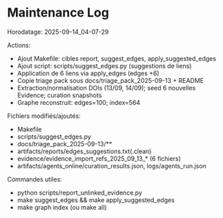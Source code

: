 # Maintenance Log

Horodatage: 2025-09-14_04-07-29

Actions:
- Ajout Makefile: cibles report, suggest_edges, apply_suggested_edges
- Ajout script: scripts/suggest_edges.py (suggestions de liens)
- Application de 6 liens via apply_edges (edges +6)
- Copie triage pack sous docs/triage_pack_2025-09-13 + README
- Extraction/normalisation DOIs (13/09, 14/09); seed 6 nouvelles Evidence; curation snapshots
- Graphe reconstruit: edges=100; index=564

Fichiers modifiés/ajoutés:
- Makefile
- scripts/suggest_edges.py
- docs/triage_pack_2025-09-13/**
- artifacts/reports/edges_suggestions.txt(.clean)
- evidence/evidence_import_refs_2025_09_13_* (6 fichiers)
- artifacts/agents_online/curation_results.json, logs/agents_run.json

Commandes utiles:
- python scripts/report_unlinked_evidence.py
- make suggest_edges && make apply_suggested_edges
- make graph index (ou make all)
